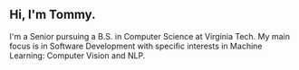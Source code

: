 ## Hi, I'm Tommy. 
I'm a Senior pursuing a B.S. in Computer Science at Virginia Tech. 
My main focus is in Software Development with specific interests in Machine Learning: Computer Vision and NLP.
